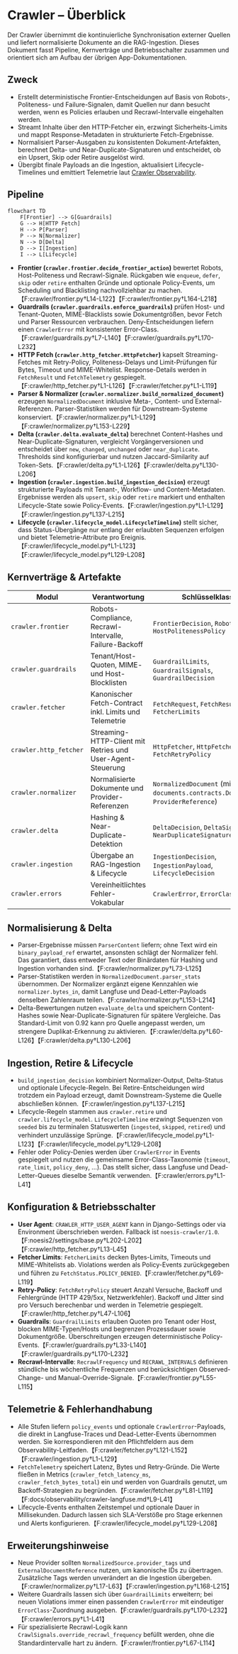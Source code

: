 # Crawler – Überblick

Der Crawler übernimmt die kontinuierliche Synchronisation externer Quellen und
liefert normalisierte Dokumente an die RAG-Ingestion. Dieses Dokument fasst
Pipeline, Kernverträge und Betriebsschalter zusammen und orientiert sich am
Aufbau der übrigen App-Dokumentationen.

## Zweck
- Erstellt deterministische Frontier-Entscheidungen auf Basis von Robots-,
  Politeness- und Failure-Signalen, damit Quellen nur dann besucht werden, wenn
  es Policies erlauben und Recrawl-Intervalle eingehalten werden.
- Streamt Inhalte über den HTTP-Fetcher ein, erzwingt Sicherheits-Limits und
  mappt Response-Metadaten in strukturierte Fetch-Ergebnisse.
- Normalisiert Parser-Ausgaben zu konsistenten Dokument-Artefakten, berechnet
  Delta- und Near-Duplicate-Signaturen und entscheidet, ob ein Upsert,
  Skip oder Retire ausgelöst wird.
- Übergibt finale Payloads an die Ingestion, aktualisiert Lifecycle-Timelines
  und emittiert Telemetrie laut [Crawler Observability](../observability/crawler-langfuse.md).

## Pipeline
```mermaid
flowchart TD
    F[Frontier] --> G[Guardrails]
    G --> H[HTTP Fetch]
    H --> P[Parser]
    P --> N[Normalizer]
    N --> D[Delta]
    D --> I[Ingestion]
    I --> L[Lifecycle]
```

- **Frontier (`crawler.frontier.decide_frontier_action`)** bewertet Robots,
  Host-Politeness und Recrawl-Signale. Rückgaben wie `enqueue`, `defer`, `skip`
  oder `retire` enthalten Gründe und optionale Policy-Events, um Scheduling und
  Blacklisting nachvollziehbar zu machen.【F:crawler/frontier.py†L14-L122】【F:crawler/frontier.py†L164-L218】
- **Guardrails (`crawler.guardrails.enforce_guardrails`)** prüfen Host- und
  Tenant-Quoten, MIME-Blacklists sowie Dokumentgrößen, bevor Fetch und Parser
  Ressourcen verbrauchen. Deny-Entscheidungen liefern einen `CrawlerError` mit
  konsistenter Error-Class.【F:crawler/guardrails.py†L7-L140】【F:crawler/guardrails.py†L170-L232】
- **HTTP Fetch (`crawler.http_fetcher.HttpFetcher`)** kapselt Streaming-Fetches
  mit Retry-Policy, Politeness-Delays und Limit-Prüfungen für Bytes, Timeout und
  MIME-Whitelist. Response-Details werden in `FetchResult` und
  `FetchTelemetry` gespiegelt.【F:crawler/http_fetcher.py†L1-L126】【F:crawler/fetcher.py†L1-L119】
- **Parser & Normalizer (`crawler.normalizer.build_normalized_document`)**
  erzeugen `NormalizedDocument` inklusive Meta-, Content- und
  External-Referenzen. Parser-Statistiken werden für Downstream-Systeme
  konserviert.【F:crawler/normalizer.py†L1-L129】【F:crawler/normalizer.py†L153-L229】
- **Delta (`crawler.delta.evaluate_delta`)** berechnet Content-Hashes und
  Near-Duplicate-Signaturen, vergleicht Vorgängerversionen und entscheidet über
  `new`, `changed`, `unchanged` oder `near_duplicate`. Thresholds sind
  konfigurierbar und nutzen Jaccard-Similarity auf Token-Sets.【F:crawler/delta.py†L1-L126】【F:crawler/delta.py†L130-L206】
- **Ingestion (`crawler.ingestion.build_ingestion_decision`)** erzeugt strukturierte
  Payloads mit Tenant-, Workflow- und Content-Metadaten. Ergebnisse werden als
  `upsert`, `skip` oder `retire` markiert und enthalten Lifecycle-State sowie
  Policy-Events.【F:crawler/ingestion.py†L1-L129】【F:crawler/ingestion.py†L137-L215】
- **Lifecycle (`crawler.lifecycle_model.LifecycleTimeline`)** stellt sicher,
  dass Status-Übergänge nur entlang der erlaubten Sequenzen erfolgen und bietet
  Telemetrie-Attribute pro Ereignis.【F:crawler/lifecycle_model.py†L1-L123】【F:crawler/lifecycle_model.py†L129-L208】

## Kernverträge & Artefakte
| Modul | Verantwortung | Schlüsselklassen |
| --- | --- | --- |
| `crawler.frontier` | Robots-Compliance, Recrawl-Intervalle, Failure-Backoff | `FrontierDecision`, `RobotsPolicy`, `HostPolitenessPolicy` |
| `crawler.guardrails` | Tenant/Host-Quoten, MIME- und Host-Blocklisten | `GuardrailLimits`, `GuardrailSignals`, `GuardrailDecision` |
| `crawler.fetcher` | Kanonischer Fetch-Contract inkl. Limits und Telemetrie | `FetchRequest`, `FetchResult`, `FetcherLimits` |
| `crawler.http_fetcher` | Streaming-HTTP-Client mit Retries und User-Agent-Steuerung | `HttpFetcher`, `HttpFetcherConfig`, `FetchRetryPolicy` |
| `crawler.normalizer` | Normalisierte Dokumente und Provider-Referenzen | `NormalizedDocument` (mit `documents.contracts.DocumentMeta`, `ProviderReference`) |
| `crawler.delta` | Hashing & Near-Duplicate-Detektion | `DeltaDecision`, `DeltaSignatures`, `NearDuplicateSignature` |
| `crawler.ingestion` | Übergabe an RAG-Ingestion & Lifecycle | `IngestionDecision`, `IngestionPayload`, `LifecycleDecision` |
| `crawler.errors` | Vereinheitlichtes Fehler-Vokabular | `CrawlerError`, `ErrorClass` |

## Normalisierung & Delta
- Parser-Ergebnisse müssen `ParserContent` liefern; ohne Text wird ein
  `binary_payload_ref` erwartet, ansonsten schlägt der Normalizer fehl. Das
  garantiert, dass entweder Text oder Binärdaten für Hashing und Ingestion
  vorhanden sind.【F:crawler/normalizer.py†L73-L125】
- Parser-Statistiken werden in `NormalizedDocument.parser_stats`
  übernommen. Der Normalizer ergänzt eigene Kennzahlen wie
  `normalizer.bytes_in`, damit Langfuse und Dead-Letter-Payloads denselben
  Zahlenraum teilen.【F:crawler/normalizer.py†L153-L214】
- Delta-Bewertungen nutzen `evaluate_delta` und speichern Content-Hashes sowie
  Near-Duplicate-Signaturen für spätere Vergleiche. Das Standard-Limit von 0.92
  kann pro Quelle angepasst werden, um strengere Duplikat-Erkennung zu
  aktivieren.【F:crawler/delta.py†L60-L126】【F:crawler/delta.py†L130-L206】

## Ingestion, Retire & Lifecycle
- `build_ingestion_decision` kombiniert Normalizer-Output, Delta-Status und
  optionale Lifecycle-Regeln. Bei Retire-Entscheidungen wird trotzdem ein
  Payload erzeugt, damit Downstream-Systeme die Quelle abschließen können.【F:crawler/ingestion.py†L137-L215】
- Lifecycle-Regeln stammen aus `crawler.retire` und `crawler.lifecycle_model`.
  `LifecycleTimeline` erzwingt Sequenzen von `seeded` bis zu terminalen
  Statuswerten (`ingested`, `skipped`, `retired`) und verhindert unzulässige
  Sprünge.【F:crawler/lifecycle_model.py†L1-L123】【F:crawler/lifecycle_model.py†L129-L208】
- Fehler oder Policy-Denies werden über `CrawlerError` in Events gespiegelt und
  nutzen die gemeinsame Error-Class-Taxonomie (`timeout`, `rate_limit`,
  `policy_deny`, …). Das stellt sicher, dass Langfuse und Dead-Letter-Queues
  dieselbe Semantik verwenden.【F:crawler/errors.py†L1-L41】

## Konfiguration & Betriebsschalter
- **User Agent**: `CRAWLER_HTTP_USER_AGENT` kann in Django-Settings oder via
  Environment überschrieben werden. Fallback ist `noesis-crawler/1.0`.【F:noesis2/settings/base.py†L202-L202】【F:crawler/http_fetcher.py†L13-L45】
- **Fetcher Limits**: `FetcherLimits` decken Bytes-Limits, Timeouts und
  MIME-Whitelists ab. Violations werden als Policy-Events zurückgegeben und
  führen zu `FetchStatus.POLICY_DENIED`.【F:crawler/fetcher.py†L69-L119】
- **Retry-Policy**: `FetchRetryPolicy` steuert Anzahl Versuche, Backoff und
  Fehlergründe (HTTP 429/5xx, Netzwerkfehler). Backoff und Jitter sind pro
  Versuch berechenbar und werden in Telemetrie gespiegelt.【F:crawler/http_fetcher.py†L47-L106】
- **Guardrails**: `GuardrailLimits` erlauben Quoten pro Tenant oder Host,
  blocken MIME-Typen/Hosts und begrenzen Prozessdauer sowie Dokumentgröße.
  Überschreitungen erzeugen deterministische Policy-Events.【F:crawler/guardrails.py†L33-L140】【F:crawler/guardrails.py†L170-L232】
- **Recrawl-Intervalle**: `RecrawlFrequency` und `RECRAWL_INTERVALS` definieren
  stündliche bis wöchentliche Frequenzen und berücksichtigen Observed-Change- und
  Manual-Override-Signale.【F:crawler/frontier.py†L55-L115】

## Telemetrie & Fehlerhandhabung
- Alle Stufen liefern `policy_events` und optionale `CrawlerError`-Payloads, die
  direkt in Langfuse-Traces und Dead-Letter-Events übernommen werden. Sie
  korrespondieren mit den Pflichtfeldern aus dem Observability-Leitfaden.【F:crawler/fetcher.py†L121-L152】【F:crawler/ingestion.py†L1-L129】
- `FetchTelemetry` speichert Latenz, Bytes und Retry-Gründe. Die Werte fließen in
  Metrics (`crawler_fetch_latency_ms`, `crawler_fetch_bytes_total`) ein und
  werden von Guardrails genutzt, um Backoff-Strategien zu begründen.【F:crawler/fetcher.py†L81-L119】【F:docs/observability/crawler-langfuse.md†L9-L41】
- Lifecycle-Events enthalten Zeitstempel und optionale Dauer in Millisekunden.
  Dadurch lassen sich SLA-Verstöße pro Stage erkennen und Alerts konfigurieren.【F:crawler/lifecycle_model.py†L129-L208】

## Erweiterungshinweise
- Neue Provider sollten `NormalizedSource.provider_tags` und `ExternalDocumentReference`
  nutzen, um kanonische IDs zu übertragen. Zusätzliche Tags werden unverändert an
  die Ingestion übergeben.【F:crawler/normalizer.py†L17-L63】【F:crawler/ingestion.py†L168-L215】
- Weitere Guardrails lassen sich über `GuardrailLimits` erweitern; bei neuen
  Violations immer einen passenden `CrawlerError` mit eindeutiger
  `ErrorClass`-Zuordnung ausgeben.【F:crawler/guardrails.py†L170-L232】【F:crawler/errors.py†L1-L41】
- Für spezialisierte Recrawl-Logik kann `CrawlSignals.override_recrawl_frequency`
  befüllt werden, ohne die Standardintervalle hart zu ändern.【F:crawler/frontier.py†L67-L114】
